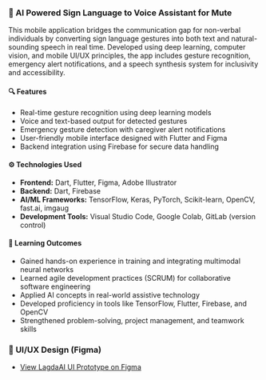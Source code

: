 
### 📘 AI Powered Sign Language to Voice Assistant for Mute

This mobile application bridges the communication gap for non-verbal individuals by converting sign language gestures into both text and natural-sounding speech in real time. Developed using deep learning, computer vision, and mobile UI/UX principles, the app includes gesture recognition, emergency alert notifications, and a speech synthesis system for inclusivity and accessibility.

#### 🔍 Features
- Real-time gesture recognition using deep learning models
- Voice and text-based output for detected gestures
- Emergency gesture detection with caregiver alert notifications
- User-friendly mobile interface designed with Flutter and Figma
- Backend integration using Firebase for secure data handling

#### ⚙️ Technologies Used
- **Frontend:** Dart, Flutter, Figma, Adobe Illustrator  
- **Backend:** Dart, Firebase  
- **AI/ML Frameworks:** TensorFlow, Keras, PyTorch, Scikit-learn, OpenCV, fast.ai, imgaug  
- **Development Tools:** Visual Studio Code, Google Colab, GitLab (version control)  

#### 🎯 Learning Outcomes
- Gained hands-on experience in training and integrating multimodal neural networks
- Learned agile development practices (SCRUM) for collaborative software engineering
- Applied AI concepts in real-world assistive technology
- Developed proficiency in tools like TensorFlow, Flutter, Firebase, and OpenCV
- Strengthened problem-solving, project management, and teamwork skills

### 🎨 UI/UX Design (Figma)

- [View LagdaAI UI Prototype on Figma](https://www.figma.com/proto/kPcTl3eH7nd3xjXLqxjpJx/Prototyping-group7?node-id=81-2&t=E5Yj3ddjjc4HPBb3-1)
